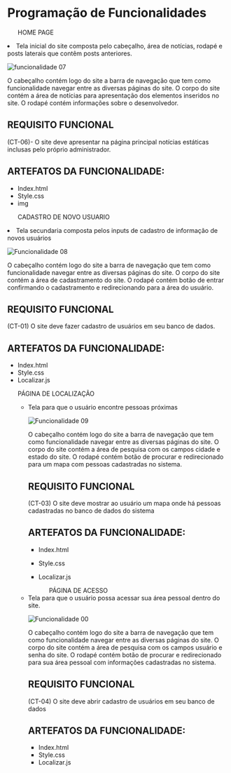 # Programação de Funcionalidades
<ul>HOME PAGE</ul>
<li>Tela inicial do site composta pelo cabeçalho, área de notícias, rodapé e posts laterais que contêm posts anteriores.</li>

![funcionalidade 07](https://user-images.githubusercontent.com/80737152/143801273-58763cde-9c7b-491c-aed3-a8ade6e34c0b.png)

O cabeçalho contém logo do site a barra de navegação que tem como funcionalidade navegar entre as diversas páginas do site.
O corpo do site contém a área de notícias para apresentação dos elementos inseridos no site.
O rodapé contém informações sobre o desenvolvedor.
## REQUISITO FUNCIONAL
(CT-06)- O site deve apresentar na página principal notícias estáticas inclusas pelo próprio administrador.
## ARTEFATOS DA FUNCIONALIDADE:
- Index.html
 - Style.css
 - img

<ul>CADASTRO DE NOVO USUARIO</ul>
<li>Tela secundaria composta pelos inputs de cadastro de informação de novos usuários</li>

![Funcionalidade 08](https://user-images.githubusercontent.com/80737152/143801460-d4913426-15d5-4a28-b923-da4d7a2e9801.png)

O cabeçalho contém logo do site a barra de navegação que tem como funcionalidade navegar entre as diversas páginas do site.
O corpo do site contém a área de cadastramento do site.
O rodapé contém botão de entrar confirmando o cadastramento e redirecionando para a área do usuário.
## REQUISITO FUNCIONAL
(CT-01) O site deve fazer cadastro de usuários em seu banco de dados.
## ARTEFATOS DA FUNCIONALIDADE:
- Index.html
- Style.css
- Localizar.js

<ul>PÁGINA DE LOCALIZAÇÃO<ul>
<li>Tela para que o usuário encontre pessoas próximas </li>

![Funcionalidade 09](https://user-images.githubusercontent.com/80737152/143801585-b524d89c-6d5a-441c-8ef6-257d9461fc6e.png)

O cabeçalho contém logo do site a barra de navegação que tem como funcionalidade navegar entre as diversas páginas do site.
O corpo do site contém a área de pesquisa com os campos cidade e estado do site.
O rodapé contém botão de procurar e redirecionado para um mapa com pessoas cadastradas no sistema.
## REQUISITO FUNCIONAL 
(CT-03) O site deve mostrar ao usuário um mapa onde há pessoas cadastradas no banco de dados do sistema
## ARTEFATOS DA FUNCIONALIDADE:
- Index.html
 - Style.css
- Localizar.js


  <ul>PÁGINA DE ACESSO</ul>
<li>Tela para que o usuário possa acessar sua área pessoal dentro do site. </li>

![Funcionalidade 00](https://user-images.githubusercontent.com/80737152/143801708-32ae021e-9b28-4894-929d-a762e29beb81.png)

O cabeçalho contém logo do site a barra de navegação que tem como funcionalidade navegar entre as diversas páginas do site.
O corpo do site contém a área de pesquisa com os campos usuário e senha do site.
O rodapé contém botão de procurar e redirecionado para sua área pessoal com informações cadastradas no sistema.
## REQUISITO FUNCIONAL
(CT-04) O site deve abrir cadastro de usuários em seu banco de dados
## ARTEFATOS DA FUNCIONALIDADE:
- Index.html
- Style.css
- Localizar.js




